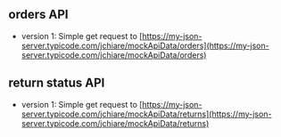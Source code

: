 ## orders API
* version 1: Simple get request to [https://my-json-server.typicode.com/jchiare/mockApiData/orders](https://my-json-server.typicode.com/jchiare/mockApiData/orders)

## return status API
* version 1: Simple get request to [https://my-json-server.typicode.com/jchiare/mockApiData/returns](https://my-json-server.typicode.com/jchiare/mockApiData/returns)
